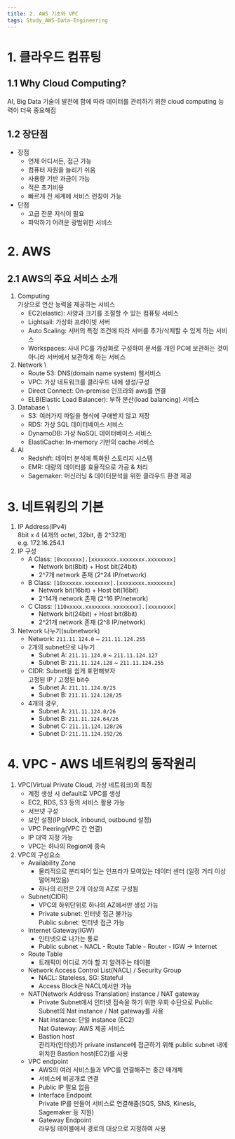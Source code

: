 ```yaml
---
title: 2. AWS 기초와 VPC
tags: Study_AWS-Data-Engineering
---
```


<!--more-->

# 1. 클라우드 컴퓨팅
## 1.1 Why Cloud Computing?
AI, Big Data 기술이 발전에 함에 따라 데이터를 관리하기 위한 cloud computing 능력이 더욱 중요해짐

## 1.2 장단점
- 장점
    - 언제 어디서든, 접근 가능
    - 컴퓨터 자원을 늘리기 쉬움
    - 사용량 기반 과금이 가능
    - 적은 초기비용
    - 빠르게 전 세계에 서비스 런칭이 가능
- 단점
    - 고급 전문 지식이 필요
    - 파악하기 어려운 광범위한 서비스


# 2. AWS
## 2.1 AWS의 주요 서비스 소개
1. Computing \
   가상으로 연산 능력을 제공하는 서비스
   - EC2(elastic): 사양과 크기를 조절할 수 있는 컴퓨팅 서비스
   - Lightsail: 가상화 프라이빗 서버
   - Auto Scaling: 서버의 특정 조건에 따라 서버를 추가/삭제할 수 있게 하는 서비스
   - Workspaces: 사내 PC를 가상화로 구성하여 문서를 개인 PC에 보관하는 것이 아니라 서버에서 보관하게 하는 서비스
2. Network \
    - Route 53: DNS(domain name system) 웹서비스
    - VPC: 가상 네트워크를 클라우드 내에 생성/구성
    - Direct Connect: On-premise 인프라와 aws를 연결
    - ELB(Elastic Load Balancer): 부하 분산(load balancing) 서비스
3. Database \
    - S3: 여러가지 파일을 형식에 구애받지 않고 저장
    - RDS: 가상 SQL 데이터베이스 서비스
    - DynamoDB: 가상 NoSQL 데이터베이스 서비스
    - ElastiCache: In-memory 기반의 cache 서비스
4. AI
   - Redshift: 데이터 분석에 특화된 스토리지 시스템
   - EMR: 대량의 데이터를 효율적으로 가공 & 처리
   - Sagemaker: 머신러닝 & 데이터분석을 위한 클라우드 환경 제공


# 3. 네트워킹의 기본
1. IP Address(IPv4) \
    8bit x 4 (4개의 octet, 32bit, 총 2^32개) \
    e.g. 172.16.254.1
2. IP 구성
    - A Class: `[0xxxxxxx].[xxxxxxxx.xxxxxxxx.xxxxxxxx]`
        - Network bit(8bit) + Host bit(24bit)
        - 2^7개 network 존재 (2^24 IP/network)
    - B Class: `[10xxxxxx.xxxxxxxx].[xxxxxxxx.xxxxxxxx]`
        - Network bit(16bit) + Host bit(16bit)
        - 2^14개 network 존재 (2^16 IP/network)
    - C Class: `[110xxxxx.xxxxxxxx.xxxxxxxx].[xxxxxxxx]`
        - Network bit(24bit) + Host bit(8bit)
        - 2^21개 network 존재 (2^8 IP/network)
3. Network 나누기(subnetwork)
    - Network: `211.11.124.0` ~ `211.11.124.255`
    - 2개의 subnet으로 나누기
        - Subnet A: `211.11.124.0` ~ `211.11.124.127`
        - Subnet B: `211.11.124.128` ~ `211.11.124.255`
    - CIDR: Subnet을 쉽게 표현해보자 \
        고정된 IP / 고정된 bit수
        - Subnet A: `211.11.124.0/25`
        - Subnet B: `211.11.124.128/25`
    - 4개의 경우,
        - Subnet A: `211.11.124.0/26`
        - Subnet B: `211.11.124.64/26`
        - Subnet C: `211.11.124.128/26`
        - Subnet D: `211.11.124.192/26`


# 4. VPC - AWS 네트워킹의 동작원리
1. VPC(Virtual Private Cloud, 가상 네트워크)의 특징
    - 계정 생성 시 default로 VPC를 생성
    - EC2, RDS, S3 등의 서비스 활용 가능
    - 서브넷 구성
    - 보안 설정(IP block, inbound, outbound 설정)
    - VPC Peering(VPC 간 연결)
    - IP 대역 지정 가능
    - VPC는 하나의 Region에 종속
2. VPC의 구성요소
    - Availability Zone
        - 물리적으로 분리되어 있는 인프라가 모여있는 데이터 센터 (일정 거리 이상 떨어져있음)
        - 하나의 리전은 2개 이상의 AZ로 구성됨
    - Subnet(CIDR)
        - VPC의 하위단위로 하나의 AZ에서만 생성 가능
        - Private subnet: 인터넷 접근 불가능 \
          Public subnet: 인터넷 접근 가능
    - Internet Gateway(IGW)
        - 인터넷으로 나가는 통로
        - Public subnet - NACL - Route Table - Router - IGW -> Internet
    - Route Table
        - 트래픽이 어디로 가야 할 지 알려주는 테이블
    - Network Access Control List(NACL) / Security Group
        - NACL: Stateless, SG: Stateful
        - Access Block은 NACL에서만 가능
    - NAT(Network Address Translation) instance / NAT gateway
        - Private Subnet에서 인터넷 접속을 하기 위한 우회 수단으로 Public Subnet의 Nat instance / Nat gateway를 사용
        - Nat instance: 단일 instance (EC2) \
          Nat Gateway: AWS 제공 서비스
        - Bastion host \
          관리자(인터넷)가 private instance에 접근하기 위해 public subnet 내에 위치한 Bastion host(EC2)를 사용
    - VPC endpoint
        - AWS의 여러 서비스들과 VPC를 연결해주는 중간 매개체
        - 서비스에 비공개로 연결
        - Public IP 필요 없음
        - Interface Endpoint \
        Private IP를 만들어 서비스로 연결해줌(SQS, SNS, Kinesis, Sagemaker 등 지원)
        - Gateway Endpoint \
        라우팅 테이블에서 경로의 대상으로 지정하여 사용

